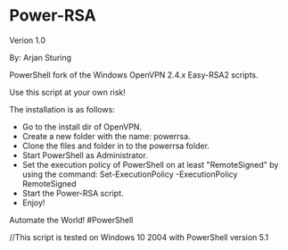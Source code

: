 # Power-RSA
Verion 1.0

By: Arjan Sturing

PowerShell fork of the Windows OpenVPN 2.4.x Easy-RSA2 scripts.

Use this script at your own risk!

The installation is as follows:

- Go to the install dir of OpenVPN.
- Create a new folder with the name: powerrsa.
- Clone the files and folder in to the powerrsa folder.
- Start PowerShell as Administrator.
- Set the execution policy of PowerShell on at least "RemoteSigned" by using the command: Set-ExecutionPolicy -ExecutionPolicy RemoteSigned
- Start the Power-RSA script.
- Enjoy!

Automate the World! #PowerShell

//This script is tested on Windows 10 2004 with PowerShell version 5.1
